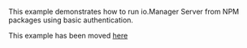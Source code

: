This example demonstrates how to run io.Manager Server from NPM packages using basic authentication.

This example has been moved [here](https://github.com/InteropIO/manager-examples/tree/main/auth-basic)
